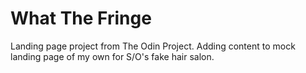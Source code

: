 # What The Fringe 
Landing page project from The Odin Project. Adding content to mock landing page of my own for S/O's fake hair salon.
